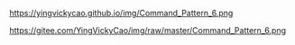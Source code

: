 https://yingvickycao.github.io/img/Command_Pattern_6.png

https://gitee.com/YingVickyCao/img/raw/master/Command_Pattern_6.png
